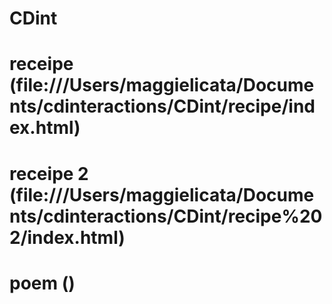# CDint

# receipe (file:///Users/maggielicata/Documents/cdinteractions/CDint/recipe/index.html)
# receipe 2 (file:///Users/maggielicata/Documents/cdinteractions/CDint/recipe%202/index.html)
# poem ()
